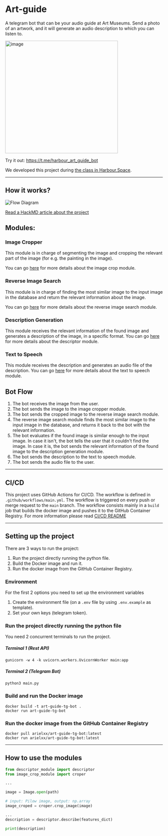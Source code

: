 # Art-guide

A telegram bot that can be your audio guide at Art Museums.
Send a photo of an artwork, and it will generate an audio description to which you can listen to.

<img width="360" alt="image" src="https://github.com/aguschin/art-guide/assets/6797716/2f668aba-963c-44be-81fb-97d91e67aeb9">

Try it out: https://t.me/harbour_art_guide_bot

We developed this project during [the class in Harbour.Space](https://harbour.space/data-science/courses/practicing-ds-skills-in-ml-competitions-alexander-guschin-875).

---

## How it works?

<img src="https://i.imgur.com/vRb0alE.jpg"  alt="Flow Diagram"/>

[Read a HackMD article about the project](https://hackmd.io/@aniervs/ryQt5Jlph)

## Modules:

### Image Cropper
This module is in charge of segmenting the image and cropping the relevant part of the image (for e.g. the painting in the image).


You can go [here](image_crop_module/README.md) for more details about the image crop module.


### Reverse Image Search
This module is in charge of finding the most similar image to the input image in the database and return the relevant information about the image.

You can go [here](reverse_image_search_module/README.md) for more details about the reverse image search module.


### Description Generation
This module receives the relevant information of the found image and generates a description of the image, in a specific format.
You can go [here](descriptor_module/README.md) for more details about the descriptor module.


### Text to Speech
This module receives the description and generates an audio file of the description.
You can go [here](text2speech_module/README.md) for more details about the text to speech module.

## Bot Flow

1. The bot receives the image from the user.
2. The bot sends the image to the image cropper module.
3. The bot sends the cropped image to the reverse image search module.
4. The reverse image search module finds the most similar image to the input image in the database, and returns it back to the bot with the relevant information.
5. The bot evaluates if the found image is similar enough to the input image. In case it isn't, the bot tells the user that it couldn't find the image. In case it is, the bot sends the relevant information of the found image to the description generation module.
6. The bot sends the description to the text to speech module. 
7. The bot sends the audio file to the user.

---

## CI/CD

This project uses GitHub Actions for CI/CD. The workflow is defined in `.github/workflows/main.yml`. The workflow is triggered on every push or merge request to the `main` branch. The workflow consists mainly in a `build` job that builds the docker image and pushes it to the GitHub Container Registry. For more information please read [CI/CD README](.github/workflows/README.md)

---
## Setting up the project

There are 3 ways to run the project:

1. Run the project directly running the python file.
2. Build the Docker image and run it.
3. Run the docker image from the GitHub Container Registry.

### Environment

For the first 2 options you need to set up the environment variables

1. Create the environment file (on a `.env` file by using `.env.example` as template).
2. Set your own keys (telegram token).


### Run the project directly running the python file

You need 2 concurrent terminals to run the project.

##### Terminal 1 (Rest API)

```shell
gunicorn -w 4 -k uvicorn.workers.UvicornWorker main:app
```

##### Terminal 2 (Telegram Bot)


```shell
python3 main.py
```


### Build and run the Docker image

```shell
docker build -t art-guide-tg-bot .
docker run art-guide-tg-bot
```

### Run the docker image from the GitHub Container Registry

```shell
docker pull arielxx/art-guide-tg-bot:latest
docker run arielxx/art-guide-tg-bot:latest
```
---
## How to use the modules

```python
from descriptor_module import descriptor
from image_crop_module import croper

...

image = Image.open(path)

# input: Pilow image, output: np.array
image_croped = croper.crop_image(image)

...
description = descriptor.describe(features_dict)

print(description)
```




